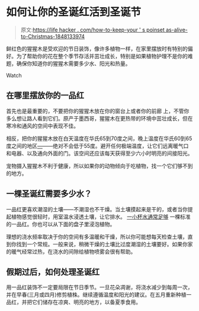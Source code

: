 # 如何让你的圣诞红活到圣诞节

> 原文:[https://life hacker . com/how-to-keep-your ' s poinset as-alive-to-Christmas-1848133974](https://lifehacker.com/how-to-keep-your-poinsettias-alive-until-christmas-1848133974)

鲜红色的猩猩木是受欢迎的节日装饰，像许多植物一样，在家里摆放时有特别的偏好。为了帮助你的花在整个季节存活并茁壮成长，特别是如果植物护理不是你的难题，确保你知道你的猩猩木需要多少水、阳光和热量。

Watch

## 在哪里摆放你的一品红

首先也是最重要的，不要把你的猩猩木放在你的窗台上或者你的前廊 上，不管你多么想让路人看到它们。原产于墨西哥，猩猩木在更热带的环境中茁壮成长，但在寒冷和通风的空间中表现不佳。

相反，把你的猩猩木放在白天温度在华氏65到70度之间，晚上温度在华氏60到65度之间的地区[—](https://www.lowes.com/n/buying-guide/selecting-caring-poinsettia)——绝对不会低于55度。避开任何极端温度，让它们远离暖气口和电器、以及通向外面的门。该空间还应该每天获得至少六小时明亮的间接阳光。

宠物摄入猩猩木不利于健康，所以如果你的动物倾向于吃植物，找一个它们够不到的地方。

## 一棵圣诞红需要多少水？

一品红更喜欢潮湿的土壤——不潮湿也不干燥。当土壤摸起来是干的，或者当你提起植物感觉很轻时，用室温水浸透土壤，让它排水。 [一小杯水通常足够](https://www.housebeautiful.com/uk/garden/plants/advice/a994/poinsettia-care-buying-tips/) 一棵标准的一品红。你也可以从下面的盘子里浸泡植物。

理想的浇水频率取决于你的空间有多温暖和干燥，所以你可能想每天检查土壤，直到你找到一个常规。一般来说，稍微干燥的土壤比过度潮湿的土壤要好。如果你家的暖气经常过热，在浇水的间隙给植物喷雾会很有帮助。

## 假期过后，如何处理圣诞红

用一品红装饰不一定要局限在节日季节。一旦花朵凋谢，将浇水减少到每周一次，并在早春(三月或四月)修剪植株。继续遵循温度和阳光的建议。在五月重新种植一品红，并把它们储存在凉爽、明亮的地方，以备夏季食用。